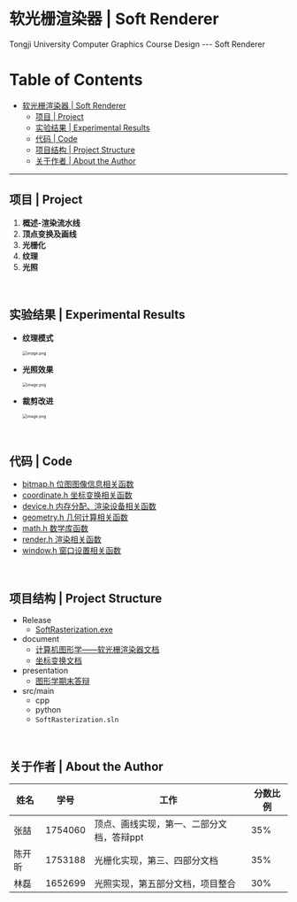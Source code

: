 # 软光栅渲染器 | Soft Renderer

Tongji University Computer Graphics Course Design --- Soft Renderer

Table of Contents
=================

   * [软光栅渲染器 | Soft Renderer](#软光栅渲染器--soft-renderer)
     * [项目 | Project](#项目--project)
     * [实验结果 | Experimental Results](#实验结果--experimental-results)
     * [代码 | Code](#代码--code)
     * [项目结构 | Project Structure](#项目结构--project-structure)
     * [关于作者 | About the Author](#关于作者--about-the-author)

------

## 项目 | Project

1. **概述-渲染流水线**
2. **顶点变换及画线**
3. **光栅化**
4. **纹理**
5. **光照**

<br/>

## 实验结果 | Experimental Results

- **纹理模式**

  <img src="https://upload-images.jianshu.io/upload_images/12014150-74b10239868e43ea.png?imageMogr2/auto-orient/strip%7CimageView2/2/w/1240" alt="image.png" style="zoom:50%;" />

- **光照效果**

  <img src="https://upload-images.jianshu.io/upload_images/12014150-ad53a504349d5289.png?imageMogr2/auto-orient/strip%7CimageView2/2/w/1240" alt="image.png" style="zoom:50%;" />

- **裁剪改进**

  <img src="https://upload-images.jianshu.io/upload_images/12014150-0f3cab73923e2e75.png?imageMogr2/auto-orient/strip%7CimageView2/2/w/1240" alt="image.png" style="zoom:50%;" />

<br/>

## 代码 | Code

- [bitmap.h 位图图像信息相关函数](https://github.com/doubleZ0108/Soft-Renderer/blob/master/src/main/cpp/bitmap.h)
- [coordinate.h 坐标变换相关函数](https://github.com/doubleZ0108/Soft-Renderer/blob/master/src/main/cpp/coordinate.h)
- [device.h 内存分配、渲染设备相关函数](https://github.com/doubleZ0108/Soft-Renderer/blob/master/src/main/cpp/device.h)
- [geometry.h 几何计算相关函数](https://github.com/doubleZ0108/Soft-Renderer/blob/master/src/main/cpp/geometry.h)
- [math.h 数学库函数](https://github.com/doubleZ0108/Soft-Renderer/blob/master/src/main/cpp/math.h)
- [render.h 渲染相关函数](https://github.com/doubleZ0108/Soft-Renderer/blob/master/src/main/cpp/math.h)
- [window.h 窗口设置相关函数](https://github.com/doubleZ0108/Soft-Renderer/blob/master/src/main/cpp/window.h)

<br/>

## 项目结构 | Project Structure

- Release
  - [SoftRasterization.exe](https://github.com/doubleZ0108/Soft-Renderer/blob/master/Release/SoftRasterization.exe)
- document
  - [计算机图形学——软光栅渲染器文档](https://github.com/doubleZ0108/Soft-Renderer/blob/master/doc/%E8%AE%A1%E7%AE%97%E6%9C%BA%E5%9B%BE%E5%BD%A2%E5%AD%A6%E2%80%94%E2%80%94%E8%BD%AF%E5%85%89%E6%A0%85%E6%B8%B2%E6%9F%93%E5%99%A8.pdf)
  - [坐标变换文档](https://github.com/doubleZ0108/Soft-Renderer/blob/master/doc/%E5%9D%90%E6%A0%87%E5%8F%98%E6%8D%A2.pdf)
- presentation
  - [图形学期末答辩](https://github.com/doubleZ0108/Soft-Renderer/blob/master/pre/%E5%9B%BE%E5%BD%A2%E5%AD%A6_%E6%9C%9F%E6%9C%AB%E9%A1%B9%E7%9B%AE%E7%AD%94%E8%BE%A9.pptx)
- src/main
  - cpp
  - python
  - `SoftRasterization.sln`

<br/>

## 关于作者 | About the Author

| 姓名   | 学号    | 工作                                      | 分数比例 |
| ------ | ------- | ----------------------------------------- | -------- |
| 张喆   | 1754060 | 顶点、画线实现，第一、二部分文档，答辩ppt | 35%      |
| 陈开昕 | 1753188 | 光栅化实现，第三、四部分文档              | 35%      |
| 林磊   | 1652699 | 光照实现，第五部分文档，项目整合          | 30%      |

